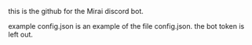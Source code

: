 this is the github for the Mirai discord bot.

example config.json is an example of the file config.json. the bot token is left out.
